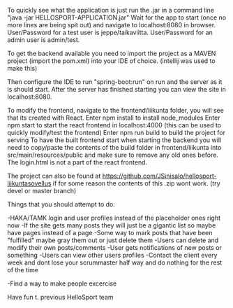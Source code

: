 To quickly see what the application is just run the .jar in a command line "java -jar HELLOSPORT-APPLICATION.jar"
Wait for the app to start (once no more lines are being spit out) and navigate to localhost:8080 in browser.
User/Password for a test user is jeppe/taikaviitta.
User/Password for an admin user is admin/test.


To get the backend available you need to import the project as a MAVEN project (import the pom.xml) into your IDE of choice. (intellij was used to make this)

Then configure the IDE to run "spring-boot:run" on run and the server as it is should start. 
After the server has finished starting you can view the site in localhost:8080.


To modify the frontend, navigate to the frontend/liikunta folder, you will see that its created with React.
Enter npm install to install node_modules
Enter npm start to start the react frontend in localhost:4000 (this can be used to quickly modify/test the frontend)
Enter npm run build to build the project for serving
To have the built frontend start when starting the backend you will need to copy/paste the contents of the build folder in frontend/liikunta 
into src/main/resources/public and make sure to remove any old ones before. The login.html is not a part of the react frontend.


The project can also be found at https://github.com/JSinisalo/hellosport-liikuntasovellus if for some reason the contents of this .zip wont work. (try devel or master branch)



Things that you should attempt to do:

-HAKA/TAMK login and user profiles instead of the placeholder ones right now
-If the site gets many posts they will just be a gigantic list so maybe have pages instead of a page
-Some way to mark posts that have been "fulfilled" maybe gray them out or just delete them
-Users can delete and modify their own posts/comments
-User gets notifications of new posts or something
-Users can view other users profiles
-Contact the client every week and dont lose your scrummaster half way and do nothing for the rest of the time

-Find a way to make people excercise 


Have fun t. previous HelloSport team
